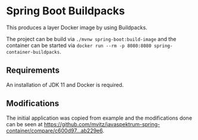 # Spring Boot Buildpacks

This produces a layer Docker image by using Buildpacks.

The project can be build via `./mvnw spring-boot:build-image` and the container
can be started via `docker run --rm -p 8080:8080 spring-container-buildpacks`.


## Requirements

An installation of JDK 11 and Docker is required.


## Modifications

The initial application was copied from example and the modifications done can
be seen at
https://github.com/mvitz/javaspektrum-spring-container/compare/c600d97...ab229e6.

